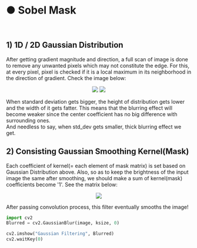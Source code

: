 <h1> ● Sobel Mask </h1>
<br>
   
## 1) 1D / 2D Gaussian Distribution
After getting gradient magnitude and direction, a full scan of image is done to remove any unwanted pixels which may not constitute the edge. For this, at every pixel, pixel is checked if it is a local maximum in its neighborhood in the direction of gradient. Check the image below:   

<p align="center"><img src="https://i0.wp.com/www.adeveloperdiary.com/wp-content/uploads/2019/05/How-to-implement-Sobel-edge-detection-using-Python-from-scratch-adeveloperdiary.com-sobel-sobel-operator.jpg?resize=744%2C356"></img>
<img src="https://i2.wp.com/theailearner.com/wp-content/uploads/2019/05/gradien.png?resize=419%2C132&ssl=1"></img></p>      


When standard deviation gets bigger, the height of distribution gets lower and the width of it gets fatter. This means that the blurring effect will become weaker since
the center coefficient has no big difference with surrounding ones.   
And needless to say, when std_dev gets smaller, thick blurring effect we get.
        
        
## 2) Consisting Gaussian Smoothing Kernel(Mask)
Each coefficient of kernel(= each element of mask matrix) is set based on Gaussian Distribution above. Also, so as to keep the brightness of the input image the same after smoothing, we should make a sum of kernel(mask) coefficients become '1'. See the matrix below:

<p align="center"><img src="https://www.tutorialspoint.com/dip/images/sobel3.jpg"></img></p> 

After passing convolution process, this filter eventually smooths the image!

```python
import cv2
Blurred = cv2.GaussianBlur(image, ksize, 0)

cv2.imshow("Gaussian Filtering", Blurred)
cv2.waitKey(0)
```
